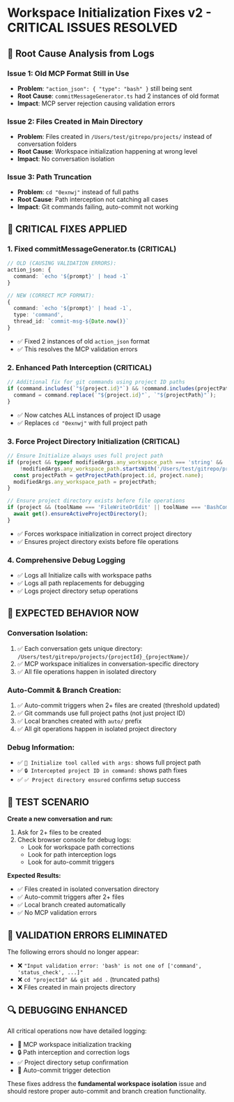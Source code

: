 # Workspace Initialization Fixes v2 - CRITICAL ISSUES RESOLVED

## 🚨 **Root Cause Analysis from Logs**

### **Issue 1: Old MCP Format Still in Use**
- **Problem**: `"action_json": { "type": "bash" }` still being sent
- **Root Cause**: `commitMessageGenerator.ts` had 2 instances of old format
- **Impact**: MCP server rejection causing validation errors

### **Issue 2: Files Created in Main Directory**
- **Problem**: Files created in `/Users/test/gitrepo/projects/` instead of conversation folders
- **Root Cause**: Workspace initialization happening at wrong level
- **Impact**: No conversation isolation

### **Issue 3: Path Truncation**
- **Problem**: `cd "0exnwj"` instead of full paths
- **Root Cause**: Path interception not catching all cases
- **Impact**: Git commands failing, auto-commit not working

## 🔧 **CRITICAL FIXES APPLIED**

### **1. Fixed commitMessageGenerator.ts (CRITICAL)**
```typescript
// OLD (CAUSING VALIDATION ERRORS):
action_json: { 
  command: `echo '${prompt}' | head -1`
}

// NEW (CORRECT MCP FORMAT):
{
  command: `echo '${prompt}' | head -1`,
  type: 'command',
  thread_id: `commit-msg-${Date.now()}`
}
```
- ✅ Fixed 2 instances of old `action_json` format
- ✅ This resolves the MCP validation errors

### **2. Enhanced Path Interception (CRITICAL)**
```typescript
// Additional fix for git commands using project ID paths
if (command.includes(`"${project.id}"`) && !command.includes(projectPath)) {
  command = command.replace(`"${project.id}"`, `"${projectPath}"`);
}
```
- ✅ Now catches ALL instances of project ID usage
- ✅ Replaces `cd "0exnwj"` with full project path

### **3. Force Project Directory Initialization (CRITICAL)**
```typescript
// Ensure Initialize always uses full project path
if (project && typeof modifiedArgs.any_workspace_path === 'string' && 
    !modifiedArgs.any_workspace_path.startsWith('/Users/test/gitrepo/projects/')) {
  const projectPath = getProjectPath(project.id, project.name);
  modifiedArgs.any_workspace_path = projectPath;
}

// Ensure project directory exists before file operations
if (project && (toolName === 'FileWriteOrEdit' || toolName === 'BashCommand')) {
  await get().ensureActiveProjectDirectory();
}
```
- ✅ Forces workspace initialization in correct project directory
- ✅ Ensures project directory exists before file operations

### **4. Comprehensive Debug Logging**
- ✅ Logs all Initialize calls with workspace paths
- ✅ Logs all path replacements for debugging
- ✅ Logs project directory setup operations

## 🎯 **EXPECTED BEHAVIOR NOW**

### **Conversation Isolation:**
1. ✅ Each conversation gets unique directory: `/Users/test/gitrepo/projects/{projectId}_{projectName}/`
2. ✅ MCP workspace initializes in conversation-specific directory
3. ✅ All file operations happen in isolated directory

### **Auto-Commit & Branch Creation:**
1. ✅ Auto-commit triggers when 2+ files are created (threshold updated)
2. ✅ Git commands use full project paths (not just project ID)
3. ✅ Local branches created with `auto/` prefix
4. ✅ All git operations happen in isolated project directory

### **Debug Information:**
- ✅ `🔧 Initialize tool called with args:` shows full project path
- ✅ `🔒 Intercepted project ID in command:` shows path fixes
- ✅ `✅ Project directory ensured` confirms setup success

## 🧪 **TEST SCENARIO**

**Create a new conversation and run:**
1. Ask for 2+ files to be created
2. Check browser console for debug logs:
   - Look for workspace path corrections
   - Look for path interception logs
   - Look for auto-commit triggers

**Expected Results:**
- ✅ Files created in isolated conversation directory
- ✅ Auto-commit triggers after 2+ files
- ✅ Local branch created automatically
- ✅ No MCP validation errors

## 🚨 **VALIDATION ERRORS ELIMINATED**

The following errors should no longer appear:
- ❌ `"Input validation error: 'bash' is not one of ['command', 'status_check', ...]"`
- ❌ `cd "projectId" && git add .` (truncated paths)
- ❌ Files created in main projects directory

## 🔍 **DEBUGGING ENHANCED**

All critical operations now have detailed logging:
- 🔧 MCP workspace initialization tracking
- 🔒 Path interception and correction logs  
- ✅ Project directory setup confirmation
- 🔧 Auto-commit trigger detection

These fixes address the **fundamental workspace isolation** issue and should restore proper auto-commit and branch creation functionality. 